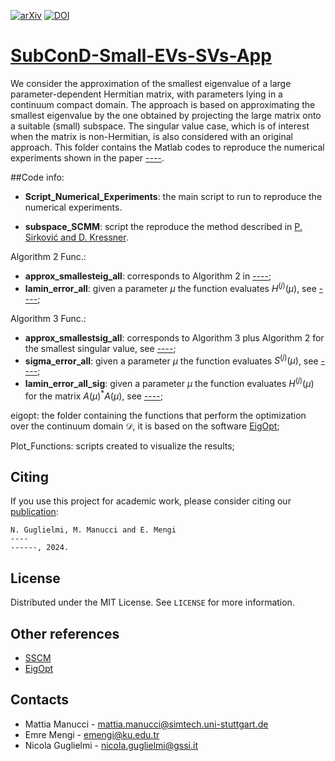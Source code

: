 [![arXiv][arxiv-shield]][arxiv-url]
[![DOI][doi-shield]][doi-url]

# [SubConD-Small-EVs-SVs-App][arxiv-url]

We consider the approximation of the smallest eigenvalue of a large parameter-dependent Hermitian matrix, with parameters lying in a continuum compact domain. The approach is based on approximating the smallest
eigenvalue by the one obtained by projecting the large matrix onto a suitable (small) subspace. The singular value case, which is of interest when the matrix is non-Hermitian, is also considered with an original approach. This folder contains the Matlab codes to reproduce the numerical experiments shown in the paper [----][arxiv-url].

##Code info:

* **Script\_Numerical\_Experiments**: the main script to run to reproduce the numerical experiments.

* **subspace\_SCMM**: script the reproduce the method described in [P. Sirković and D. Kressner][Ref1].

Algorithm 2 Func.:

* **approx\_smallesteig\_all**: corresponds to Algorithm 2 in [----][arxiv-url];
* **lamin\_error\_all**: given a parameter $\mu$ the function evaluates $H^{(j)}(\mu)$, see  [----][arxiv-url]; 


Algorithm 3 Func.:

* **approx\_smallestsig\_all**: corresponds to Algorithm 3 plus Algorithm 2 for the smallest singular value, see [----][arxiv-url];
* **sigma\_error\_all**: given a parameter $\mu$ the function evaluates $S^{(j)}(\mu)$, see [----][arxiv-url]; 
* **lamin\_error_all\_sig**: given a parameter $\mu$ the function evaluates $H^{(j)}(\mu)$ for the matrix $A(\mu)^{*}A(\mu)$, see [----][arxiv-url];


eigopt: the folder containing the functions that perform the optimization over the continuum domain $\mathcal{D}$, it is based on the software [EigOpt][Ref2];

Plot_Functions: scripts created to visualize the results;


## Citing
If you use this project for academic work, please consider citing our
[publication][arxiv-url]:

    N. Guglielmi, M. Manucci and E. Mengi
    ----
    ------, 2024.
    
## License
Distributed under the MIT License. See `LICENSE` for more information.

## Other references

* [SSCM][Ref1]
* [EigOpt][Ref2]

## Contacts

* Mattia Manucci - [mattia.manucci@simtech.uni-stuttgart.de](mattia.manucci@simtech.uni-stuttgart.de)
* Emre Mengi - [emengi@ku.edu.tr](emengi@ku.edu.tr)
* Nicola Guglielmi - [nicola.guglielmi@gssi.it](nicola.guglielmi@gssi.it)



[doi-shield]: https://img.shields.io/badge/DOI-10.5281%20%2F%20zenodo.8335231-blue.svg?style=for-the-badge
[doi-url]:------
[arxiv-shield]: https://img.shields.io/badge/arXiv-2204.13474-b31b1b.svg?style=for-the-badge
[arxiv-url]:------

[Ref1]: https://doi.org/10.1137/15M1017181
[Ref2]: https://doi.org/10.1137/130933472
